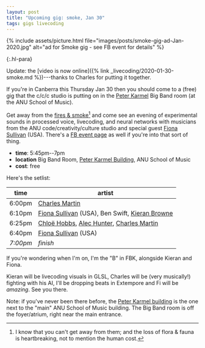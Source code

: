 ```yaml
---
layout: post
title: "Upcoming gig: smoke, Jan 30"
tags: gigs livecoding
---
```


{% include assets/picture.html file="images/posts/smoke-gig-ad-Jan-2020.jpg" alt="ad for Smoke gig - see FB event for details" %}

{:.hl-para}

Update: the [video is now online]({% link _livecoding/2020-01-30-smoke.md
%})---thanks to Charles for putting it together.

If you're in Canberra this Thursday Jan 30 then you should come to a (free) gig
that the c/c/c studio is putting on in the [Peter
Karmel](https://www.anu.edu.au/maps#show=29113) Big Band room (at the ANU School
of Music).

Get away from the [fires &
smoke](https://www.canberratimes.com.au/story/6600587/namadgi-fire-now-at-2575ha-total-fire-ban-declared/)[^fires]
and come see an evening of experimental sounds in processed voice, livecoding,
and neural networks with musicians from the ANU code/creativity/culture studio
and special guest [Fiona Sullivan](https://www.fisounds.com) (USA). There's a
[FB event page](https://www.facebook.com/events/541225126490467/) as well if
you're into that sort of thing.

- **time**: 5:45pm--7pm
- **location** Big Band Room, [Peter Karmel
  Building](https://www.anu.edu.au/maps#show=29113), ANU School of Music
- **cost**: free

Here's the setlist:

| time     | artist                                                                                                                                     |
|----------|--------------------------------------------------------------------------------------------------------------------------------------------|
| 6:00pm   | [Charles Martin](http://charlesmartin.com.au)                                                                                              |
| 6:10pm   | [Fiona Sullivan](https://www.fisounds.com) (USA), Ben Swift, [Kieran Browne](https://kieranbrowne.com)                                     |
| 6:25pm   | [Chloë Hobbs](https://chloecomposes.com), [Alec Hunter](https://www.alexanderhunter.com.au), [Charles Martin](http://charlesmartin.com.au) |
| 6:40pm   | [Fiona Sullivan](https://www.fisounds.com) (USA)                                                                                           |
| _7:00pm_ | _finish_                                                                                                                                   |

If you're wondering when I'm on, I'm the "B" in FBK, alongside Kieran and Fiona.

[^fires]:
    I know that you can't get away from them; and the loss of flora & fauna is
    heartbreaking, not to mention the human cost.

Kieran will be livecoding visuals in GLSL, Charles will be (very musically!)
fighting with his AI, I'll be dropping beats in Extempore and Fi will be
_amazing_. See you there.

Note: if you've never been there before, the [Peter Karmel
building](https://www.anu.edu.au/maps#show=29113) is the one next to the "main"
ANU School of Music building. The Big Band room is off the foyer/atrium, right
near the main entrance.
